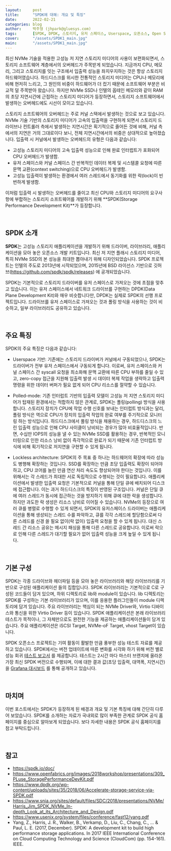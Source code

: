 ```yaml
---
layout:     post
title:      "SPDK에 대해: 개요 및 특징"
date:       2022-02-21
categories: blog
author:     박주형 (jhpark@gluesys.com)
tags:       [SPDK, DPDK, 스토리지, 유저 스페이스, Userspace, 오픈소스, Open Source]
cover:      "/assets/SPDK1_main.jpg"
main:       "/assets/SPDK1_main.jpg"
---
```

   
최신 NVMe 기술을 적용한 고성능 저 지연 스토리지 미디어의 사용이 보편화되면서, 스토리지 소프트웨어 계층에서의 오버헤드가 주목받게 되었습니다. 지금까지 CPU, 메모리, 그리고 스토리지를 잇는 구조에서 입출력 성능을 좌지우지하는 것은 항상 스토리지 하드웨어였습니다. 하드디스크를 위시한 전통적인 스토리지 미디어는 CPU나 메모리에 비해 현저히 느리고, 그 원인의 비중이 하드웨어가 더 컸기 때문에 소프트웨어 부분은 비교적 덜 주목받아 왔습니다. 하지만 NVMe SSD나 인텔의 옵테인 메모리와 같이 RAM의 초당 지연시간에 근접하는 스토리지 미디어가 등장하면서, 스토리지 소프트웨어에서 발생하는 오버헤드에도 시선이 모이고 있습니다.  
  
스토리지 소프트웨어의 오버헤드는 주로 커널 스택에서 발생하는 것으로 보고 있습니다. NVMe 기술 기반의 스토리지 미디어가 고속의 입출력을 구현하게 되면서 스토리지 드라이브나 컨트롤러 측에서 발생하는 지연시간은 획기적으로 줄어든 것에 비해, 커널 측에서의 지연은 거의 그대로이다 보니, 전체 지연시간에서의 비중은 상대적으로 높아졌습니다. 입출력 시 커널에서 발생하는 오버헤드의 유형은 다음과 같습니다:  
  
 * 고성능 스토리지 미디어의 고속 입출력 성능으로 인해 완료 인터럽트가 포화되어 CPU 오버헤드가 발생함.  
 * 유저 스페이스와 커널 스페이스 간 반복적인 데이터 복제 및 시스템콜 요청에 따른 문맥 교환(context switching)으로 CPU 오버헤드가 발생함.  
 * 고성능 입출력이 발생하는 환경에서 여러 스레드에서 동기화를 위한 락(lock)이 빈번하게 발생함.  
  
이처럼 입출력 시 발생하는 오버헤드를 줄이고 최신 CPU와 스토리지 미디어의 요구사항에 부합하는 스토리지 소프트웨어를 개발하기 위해 **SPDK(Storage Performance Development Kit)**가 등장합니다.
  
&nbsp;
  
## SPDK 소개
  
**SPDK**는 고성능 스토리지 애플리케이션을 개발하기 위해 드라이버, 라이브러리, 애플리케이션을 모아 놓은 오픈소스 개발 키트입니다. 최신 저 지연 플래시 스토리지 미디어, 특히 NVMe SSD의 본 성능을 최대한 뽑아내기 위해 디자인되었습니다. SPDK 프로젝트는 인텔의 주도로 2013년에 시작되었으며, 2015년에 BSD 라이선스 기반으로 깃허브(https://github.com/spdk/spdk/releases) 에 공개되었습니다.  
  
SPDK는 기본적으로 스토리지 드라이버를 유저 스페이스로 가져오는 것에 초점을 맞추고 있습니다. 이는 유저 스페이스에서 네트워크 드라이브를 구현하는 DPDK(Data Plane Development Kit)와 매우 비슷합니다만, DPDK는 실제로 SPDK의 선행 프로젝트입니다. 드라이브를 유저 스페이스로 가져오는 것과 폴링 방식을 사용하는 것이 비슷하고, 일부 라이브러리도 공유하고 있습니다.  
  
&nbsp;
  
## 주요 특징
  
SPDK의 주요 특징은 다음과 같습니다:  
  
 * Userspace 기반: 기존에는 스토리지 드라이버가 커널에서 구동되었으나, SPDK는 드라이버가 전부 유저 스페이스에서 구동되게 합니다. 이로써, 유저 스페이스와 커널 스페이스 간 syscall 요청을 최소화해 문맥 교환에 따른 CPU 부하를 줄일 수 있고, zero-copy 접근을 지원해 입출력 발생 시 데이터 복제 작업을 생략하고 입출력 명령을 위한 데이터 버퍼가 필요 없게 되어 CPU 리소스를 절약할 수 있습니다.  
  
 * Polled-mode: 기존 인터럽트 기반의 입출력 모델이 고성능 저 지연 스토리지 미디어가 탑재된 환경에서는 적합하지 않은 관계로, SPDK는 폴링(polling) 방식을 사용합니다. 스토리지 장치가 CPU에 작업 수행 신호를 보내는 인터럽트 방식과는 달리, 폴링 방식은 역으로 CPU가 장치의 입출력 작업의 완료 여부를 주기적으로 모니터링 하는 방식입니다. 하드디스크에서 풀링 방식을 채용하는 경우, 하드디스크의 느린 입출력 성능으로 인해 CPU 사이클이 낭비되는 경우가 많아 비효율적입니다. 반면, 수십만 IOPS의 성능을 낼 수 있는 NVMe SSD를 활용하는 경우, 반복적인 모니터링으로 인한 리소스 낭비 없이 즉각적으로 완료가 되기 때문에 기존 인터럽트 방식에 비해 획기적으로 저지연을 구현할 수 있게 됩니다.  
  
 * Lockless architecture: SPDK의 주 목표 중 하나는 하드웨어의 확장에 따라 성능도 병행해 확장하는 것입니다. SSD를 확장하는 만큼 초당 입출력도 확장이 되어야 하고, CPU 코어를 늘린 만큼 연산 처리 속도도 향상되어야 한다는 것입니다. 이를 위해서는 각 스레드가 최대한 서로 독립적으로 수행되는 것이 필요합니다. 애플리케이션에서 발생한 입출력 요청은 기본적으로 커널을 통해 단일 큐에 배치되어 디스크에 접근합니다. 이는 과거 하드디스크의 특징이 반영된 구조입니다. 커널은 단일 큐에 여러 스레드가 동시에 접근하는 것을 방지하기 위해 큐에 대한 락을 생성합니다. 하지만 과도한 락 생성은 리소스 낭비로 이어질 수 있습니다. NVMe의 등장으로 여러 큐를 병렬로 수행할 수 있게 되면서, SPDK의 유저스페이스 드라이버는 애플리케이션을 통해 생성되는 스레드 수를 파악하고, 큐를 각각 스레드에 할당함으로써 다른 스레드를 신경 쓸 필요 없이(락 없이) 입출력 요청을 할 수 있게 됩니다. 대신 스레드 간 리소스 공유는 메시지 패싱을 통해 다른 스레드로 공유합니다. 이로써 락으로 인해 다른 스레드가 대기할 필요가 없어 입출력 성능을 크게 높일 수 있게 됩니다.  
  
&nbsp;
  
## 기본 구성
  
SPDK는 각종 드라이브와 헤더파일 등을 모아 놓은 라이브러리와 해당 라이브러리를 기반으로 구성된 애플리케이션 들의 집합입니다. SPDK 라이브러리는 기본적으로 C로 구성된 코드들이 담겨 있으며, 하위 디렉토리로 lib와 module이 있습니다. lib 디렉토리는 SPDK를 구성하는 기본 라이브러리가 있으며, 이를 응용한 플러그인들이 module 디렉토리에 담겨 있습니다. 주요 라이브러리는 핵심이 되는 NVMe Driver와, Virtio 디바이스와 통신을 위한 Virtio Driver 등이 있습니다. SPDK 애플리케이션은 본래 라이브러리 테스트가 목적이나, 그 자체만으로도 완전한 기능을 제공하는 애플리케이션들이 담겨 있습니다. 주요 애플리케이션은 iSCSI Target, NVMe-oF Target, vhost Target이 있습니다.  
  
SPDK 오픈소스 프로젝트는 기여 활동이 활발한 만큼 풍부한 성능 테스트 자료를 제공하고 있습니다. SPDK에서는 버전 업데이트에 따른 변화를 시각화 하기 위해 버전 별로 성능 회귀 [테스트 보고서](https://spdk.io/doc/performance_reports.html) 를 제공합니다. 테스트는 2시간 마다 마스터 브랜치에 올라온 가장 최신 SPDK 버전으로 수행되며, 이에 대한 결과 값(초당 입출력, 대역폭, 지연시간)을 [Grafana 대시보드](https://performance.spdk.io/) 를 통해 공개하고 있습니다.  
  
&nbsp;
  
## 마치며
  
이번 포스트에서는 SPDK가 등장하게 된 배경과 개요 및 기본 특징에 대해 간단히 다루어 보았습니다. SPDK를 소개하는 자료가 국내외로 많이 부족한 관계로 SPDK 공식 홈페이지를 중심으로 알아보게 되었습니다. 보다 자세한 내용은 SPDK 공식 홈페이지를 참고 부탁드립니다.  
  
&nbsp;
  
## 참고
  
 * https://spdk.io/doc/
 * https://www.openfabrics.org/images/2018workshop/presentations/309_PLuse_StoragePerformanceDevKit.pdf
 * https://www.dpdk.org/wp-content/uploads/sites/35/2018/06/Accelerate-storage-service-via-SPDK.pdf
 * https://www.snia.org/sites/default/files/SDC/2018/presentations/NVMe/Harris_Jim_SPDK_NVMe_In-depth_Look_at_its_Architecture_and_Design.pdf
 * https://www.usenix.org/system/files/conference/fast12/yang.pdf
 * Yang, Z., Harris, J. R., Walker, B., Verkamp, D., Liu, C., Chang, C., ... & Paul, L. E. (2017, December). SPDK: A development kit to build high performance storage applications. In 2017 IEEE International Conference on Cloud Computing Technology and Science (CloudCom) (pp. 154-161). IEEE.
  
&nbsp;
  